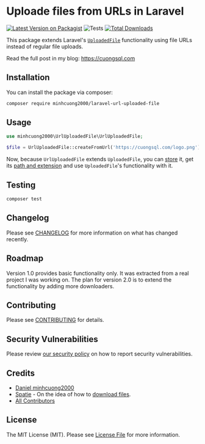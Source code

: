 # Uploade files from URLs in Laravel

[![Latest Version on Packagist](https://img.shields.io/packagist/v/minhcuong2000/laravel-url-uploaded-file.svg?style=flat-square)](https://packagist.org/packages/minhcuong2000/laravel-url-uploaded-file)
![Tests](https://github.com/minhcuong2000/laravel-url-uploaded-file/workflows/Tests/badge.svg?branch=main)
[![Total Downloads](https://img.shields.io/packagist/dt/minhcuong2000/laravel-url-uploaded-file.svg?style=flat-square)](https://packagist.org/packages/minhcuong2000/laravel-url-uploaded-file)

This package extends Laravel's [`UploadedFile`](https://github.com/laravel/framework/blob/8.x/src/Illuminate/Http/UploadedFile.php) functionality using file URLs instead of regular file uploads.

Read the full post in my blog: https://cuongsql.com

## Installation

You can install the package via composer:

```bash
composer require minhcuong2000/laravel-url-uploaded-file
```

## Usage

``` php
use minhcuong2000\UrlUploadedFile\UrlUploadedFile;

$file = UrlUploadedFile::createFromUrl('https://cuongsql.com/logo.png');
```

Now, because `UrlUploadedFile` extends `UploadedFile`, you can [store](https://laravel.com/docs/8.x/requests#storing-uploaded-files) it, get its [path and extension](https://laravel.com/docs/8.x/requests#storing-uploaded-files) and use `UploadedFile`'s functionality with it.

## Testing

``` bash
composer test
```

## Changelog

Please see [CHANGELOG](CHANGELOG.md) for more information on what has changed recently.

## Roadmap

Version 1.0 provides basic functionality only. It was extracted from a real project I was working on. The plan for version 2.0 is to extend the functionality by adding more downloaders.

## Contributing

Please see [CONTRIBUTING](.github/CONTRIBUTING.md) for details.

## Security Vulnerabilities

Please review [our security policy](../../security/policy) on how to report security vulnerabilities.

## Credits

- [Daniel minhcuong2000](https://github.com/minhcuong2000D)
- [Spatie](https://github.com/spatie) - On the idea of how to [download files](https://github.com/spatie/laravel-medialibrary/blob/9dc99067cb78f6902b2f70601fb62fe16ba0f7ec/src/Downloaders/DefaultDownloader.php).
- [All Contributors](../../contributors)

## License

The MIT License (MIT). Please see [License File](LICENSE.md) for more information.
